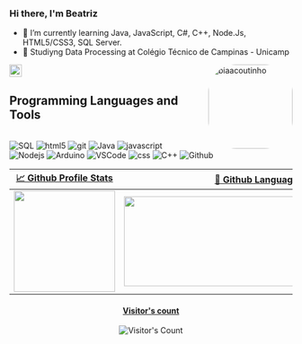 ### Hi there, I'm Beatriz

- 🌱 I’m currently learning Java, JavaScript, C#, C++, Node.Js, HTML5/CSS3, SQL Server.
- 📖 Studiyng Data Processing at Colégio Técnico de Campinas - Unicamp

<img alt="GitHub followers" src="https://img.shields.io/github/followers/biaacoutinho?label=Follow&style=social" height="22" title="Follow me"/>
<img align="right" alt="biaacoutinho" height="150" style="border-radius:50px;" src="https://picrew.me/shareImg/org/202209/197705_wVepLLcK.png"?width=1000&height=1000">

## Programming Languages and Tools  

<div style="display: inline_block"><br>
  <img alt="SQL" src="https://img.shields.io/badge/Microsoft_SQL_Serve,r-CC2927?style=flat-square&logo=microsoft-sql-server&logoColor=white">
  <img alt="html5" src="https://img.shields.io/badge/-HTML5-E34F26?style=flat-square&logo=html5&logoColor=white" />
  <img alt="git" src="https://img.shields.io/badge/-Git-F05032?style=flat-square&logo=git&logoColor=white" />
  <img alt="Java" src="http://img.shields.io/badge/-Java-F89820?style=flat-square&logo=java&logoColor=white">
  <img alt="javascript" src="https://img.shields.io/badge/-JavaScript-eed718?style=flat-square&logo=javascript&logoColor=ffffff"> <br>
  <img alt="Nodejs" src="https://img.shields.io/badge/-Nodejs-43853d?style=flat-square&logo=Node.js&logoColor=white" /> 
  <img alt="Arduino" src="https://img.shields.io/badge/-Arduino-00979D?style=flat-square&logo=Arduino&logoColor=white">
  <img alt="VSCode" src="http://img.shields.io/badge/-VS%20Code-007ACC?style=flat-square&logo=visual%20studio%20code&logoColor=white">
  <img alt="css" src = "https://img.shields.io/badge/-CSS3-1572B6?style=flat-square&logo=css3&logoColor=white">
  <img alt="C++" src="https://img.shields.io/badge/c++-%2300599C.svg?style=flat-square&logo=c%2B%2B&logoColor=white">
  <img alt="Github" src="http://img.shields.io/badge/-Github-000000?style=flat-square&logo=github&logoColor=FFFFFF">
</div>


| [📈 Github Profile Stats](https://github.com/biaacoutinho/github-readme-stats#github-stats-card) | [📓 Github Languages](https://github.com/biaacoutinho/github-readme-stats#top-languages-card) |
| :---: | :---: |
| <img height="180" src="https://github-readme-stats.vercel.app/api?username=biaacoutinho&show_icons=true&theme=nightowl" /> | <img height="160" width="480"  src="https://github-readme-stats.vercel.app/api/top-langs/?username=biaacoutinho&theme=nightowl&layout=compact" /> |

<div align="center">


[<h4>Visitor's count </h4>](https://dev.to/ryanlanciaux/visitor-count-on-your-github-profile-with-one-line-of-markdown-593g)
<img src="https://profile-counter.glitch.me/biaacoutinho/count.svg" alt="Visitor's Count" title="Visitor's Count"/>

</div>
